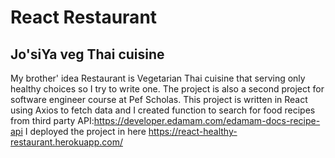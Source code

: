 # React Restaurant
## Jo'siYa veg Thai cuisine
My brother' idea Restaurant is Vegetarian Thai cuisine that serving only healthy choices so I try to write one. The project is also a second project for software engineer course at Pef Scholas. This project is written in React using Axios to fetch data and I created function to search for food recipes from third party API:https://developer.edamam.com/edamam-docs-recipe-api
I deployed the project in here https://react-healthy-restaurant.herokuapp.com/

 

